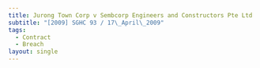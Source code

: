 ```yaml
---
title: Jurong Town Corp v Sembcorp Engineers and Constructors Pte Ltd
subtitle: "[2009] SGHC 93 / 17\_April\_2009"
tags:
  - Contract
  - Breach
layout: single
---
```


